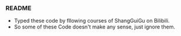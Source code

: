 ### README
- Typed these code by fllowing courses of ShangGuiGu on Bilibili.
- So some of these Code doesn't make any sense, just ignore them.
